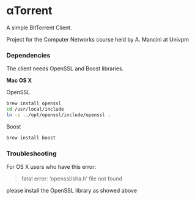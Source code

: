 # αTorrent
A simple BitTorrent Client.

Project for the Computer Networks course held by A. Mancini at Univpm

### Dependencies

The client needs OpenSSL and Boost libraries.

**Mac OS X**

OpenSSL
```bash
brew install openssl
cd /usr/local/include 
ln -s ../opt/openssl/include/openssl .
```

Boost
```bash
brew install boost
```

### Troubleshooting

For OS X users who have this error:
> fatal error: ‘openssl/sha.h’ file not found

please install the OpenSSL library as showed above
